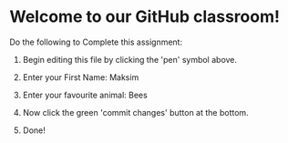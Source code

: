 # Welcome to our GitHub classroom!

Do the following to Complete this assignment:

1. Begin editing this file by clicking the 'pen' symbol above.

2. Enter your First Name: Maksim

3. Enter your favourite animal: Bees

4. Now click the green 'commit changes' button at the bottom.

5. Done!
